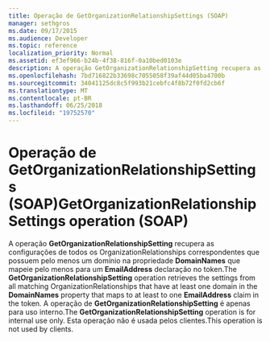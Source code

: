 ```yaml
---
title: Operação de GetOrganizationRelationshipSettings (SOAP)
manager: sethgros
ms.date: 09/17/2015
ms.audience: Developer
ms.topic: reference
localization_priority: Normal
ms.assetid: ef3ef966-b24b-4f38-816f-0a10bed0103e
description: A operação GetOrganizationRelationshipSetting recupera as configurações de todos os OrganizationRelationships correspondentes que possuem pelo menos um domínio na propriedade DomainNames que mapeie para pelo menos a um EmailAddress declaração no token. A operação de GetOrganizationRelationshipSetting é apenas para uso interno. Esta operação não é usada pelos clientes.
ms.openlocfilehash: 7bd716822b33698c7055058f39af44d05ba4700b
ms.sourcegitcommit: 34041125dc8c5f993b21cebfc4f8b72f0fd2cb6f
ms.translationtype: MT
ms.contentlocale: pt-BR
ms.lasthandoff: 06/25/2018
ms.locfileid: "19752570"
---
```

# <a name="getorganizationrelationshipsettings-operation-soap"></a><span data-ttu-id="b62a0-105">Operação de GetOrganizationRelationshipSettings (SOAP)</span><span class="sxs-lookup"><span data-stu-id="b62a0-105">GetOrganizationRelationshipSettings operation (SOAP)</span></span>

<span data-ttu-id="b62a0-106">A operação **GetOrganizationRelationshipSetting** recupera as configurações de todos os OrganizationRelationships correspondentes que possuem pelo menos um domínio na propriedade **DomainNames** que mapeie pelo menos para um **EmailAddress** declaração no token.</span><span class="sxs-lookup"><span data-stu-id="b62a0-106">The **GetOrganizationRelationshipSetting** operation retrieves the settings from all matching OrganizationRelationships that have at least one domain in the **DomainNames** property that maps to at least to one **EmailAddress** claim in the token.</span></span> <span data-ttu-id="b62a0-107">A operação de **GetOrganizationRelationshipSetting** é apenas para uso interno.</span><span class="sxs-lookup"><span data-stu-id="b62a0-107">The **GetOrganizationRelationshipSetting** operation is for internal use only.</span></span> <span data-ttu-id="b62a0-108">Esta operação não é usada pelos clientes.</span><span class="sxs-lookup"><span data-stu-id="b62a0-108">This operation is not used by clients.</span></span> 
  

